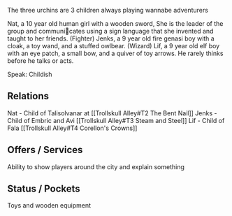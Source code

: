 The three urchins are 3 children always playing wannabe adventurers

Nat, a 10 year old human girl with a wooden sword, She is the leader of the group and communicates using a sign language that she invented and taught to her friends. (Fighter)
Jenks, a 9 year old fire genasi boy with a cloak, a toy wand, and a stuffed owlbear. (Wizard)
Lif, a 9 year old elf boy with an eye patch, a small bow, and a quiver of toy arrows. He rarely thinks before he talks or acts.


Speak: Childish

## Relations
Nat - Child of Talisolvanar at [[Trollskull Alley#T2 The Bent Nail]]
Jenks - Child of Embric and Avi [[Trollskull Alley#T3 Steam and Steel]]
Lif - Child of Fala [[Trollskull Alley#T4 Corellon's Crowns]] 

## Offers / Services
Ability to show players around the city and explain something


## Status / Pockets
Toys and wooden equipment